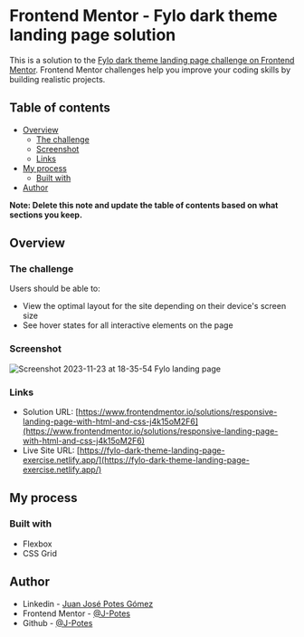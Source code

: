# Frontend Mentor - Fylo dark theme landing page solution

This is a solution to the [Fylo dark theme landing page challenge on Frontend Mentor](https://www.frontendmentor.io/challenges/fylo-dark-theme-landing-page-5ca5f2d21e82137ec91a50fd). Frontend Mentor challenges help you improve your coding skills by building realistic projects. 

## Table of contents

- [Overview](#overview)
  - [The challenge](#the-challenge)
  - [Screenshot](#screenshot)
  - [Links](#links)
- [My process](#my-process)
  - [Built with](#built-with)
- [Author](#author)

**Note: Delete this note and update the table of contents based on what sections you keep.**

## Overview

### The challenge

Users should be able to:

- View the optimal layout for the site depending on their device's screen size
- See hover states for all interactive elements on the page

### Screenshot

![Screenshot 2023-11-23 at 18-35-54 Fylo landing page](https://github.com/J-Potes/fylo-dark-theme-landing-page/assets/119544731/135ec4b2-c3fe-412e-a58d-2fc4762b8120)

### Links

- Solution URL: [https://www.frontendmentor.io/solutions/responsive-landing-page-with-html-and-css-j4k15oM2F6](https://www.frontendmentor.io/solutions/responsive-landing-page-with-html-and-css-j4k15oM2F6)
- Live Site URL: [https://fylo-dark-theme-landing-page-exercise.netlify.app/](https://fylo-dark-theme-landing-page-exercise.netlify.app/)

## My process

### Built with

- Flexbox
- CSS Grid

## Author

- Linkedin - [Juan José Potes Gómez](https://www.linkedin.com/in/juan-jose-potes-gomez/)
- Frontend Mentor - [@J-Potes](https://www.frontendmentor.io/profile/J-Potes)
- Github - [@J-Potes](https://github.com/J-Potes)

